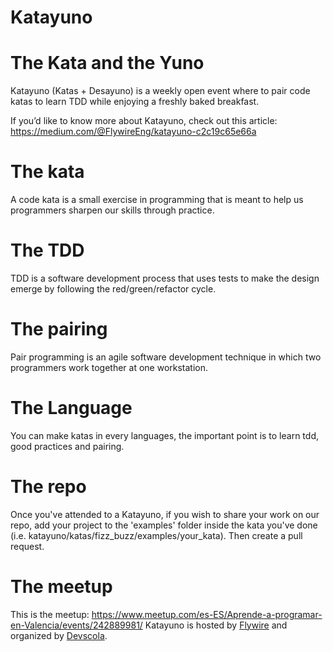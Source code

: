# Katayuno

# The Kata and the Yuno
Katayuno (Katas + Desayuno) is a weekly open event where to pair code katas to learn TDD while enjoying a freshly baked breakfast.

If you’d like to know more about Katayuno, check out this article: https://medium.com/@FlywireEng/katayuno-c2c19c65e66a

# The kata
A code kata is a small exercise in programming that is meant to help us programmers sharpen our skills through practice.

# The TDD
TDD is a software development process that uses tests to make the design emerge by following the red/green/refactor cycle.

# The pairing
Pair programming is an agile software development technique in which two programmers work together at one workstation.

# The Language
You can make katas in every languages, the important point is to learn tdd, good practices and pairing.

# The repo
Once you've attended to a Katayuno, if you wish to share your work on our repo, add your project to the 'examples' folder inside the kata you've done (i.e. katayuno/katas/fizz_buzz/examples/your_kata). Then create a pull request.

# The meetup
This is the meetup: https://www.meetup.com/es-ES/Aprende-a-programar-en-Valencia/events/242889981/
Katayuno is hosted by [Flywire](https://www.flywire.com/) and organized by [Devscola](http://www.devscola.org).
